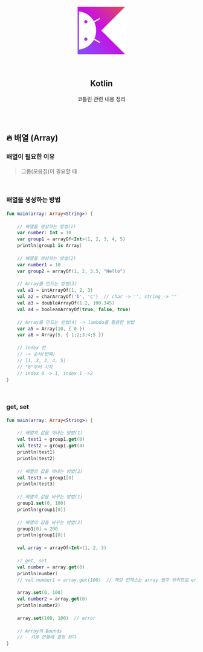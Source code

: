 <div align="center">
  <p>
    <img src="../README.assets/kotlin-hero.png">
  </p>
  <br>
  <h2>Kotlin</h2>
  <p>코틀린 관련 내용 정리</p>
  <br>
  <br>
</div>









## 🔥 배열 (Array)

### 배열이 필요한 이유

> 그룹(모음집)이 필요할 때

<br>

### 배열을 생성하는 방법

```kotlin
fun main(array: Array<String>) {

    // 배열을 생성하는 방법(1)
    var number: Int = 10
    var group1 = arrayOf<Int>(1, 2, 3, 4, 5)
    println(group1 is Array)

    // 배열을 생성하는 방법(2)
    var number1 = 10
    var group2 = arrayOf(1, 2, 3.5, "Hello")
    
    // Array를 만드는 방법(3)
    val a1 = intArrayOf(1, 2, 3)
    val a2 = charArrayOf('b', 'c')  // char -> '', string -> ""
    val a3 = doubleArrayOf(1.2, 100.345)
    val a4 = booleanArrayOf(true, false, true)

    // Array를 만드는 방법(4) -> lambda를 활용한 방법
    var a5 = Array(10, { 0 })
    var a6 = Array(5, { 1;2;3;4;5 })

    // Index 란
    // -> 순서(번째)
    // [1, 2, 3, 4, 5]
    // "0"부터 시작
    // index 0 -> 1, index 1 ->2
}
```

<br>

### get, set

```kotlin
fun main(array: Array<String>) {
    
    // 배열의 값을 꺼내는 방법(1)
    val test1 = group1.get(0)
    val test2 = group1.get(4)
    println(test1)
    println(test2)

    // 배열의 값을 꺼내는 방법(2)
    val test3 = group1[0]
    println(test3)

    // 배열의 값을 바꾸는 방법(1)
    group1.set(0, 100)
    println(group1[0])

    // 배열의 값을 바꾸는 방법(2)
    group1[0] = 200
    println(group1[0])

    val array = arrayOf<Int>(1, 2, 3)

    // get, set
    val number = array.get(0)
    println(number)
    // val number1 = array.get(100)  // 해당 인덱스는 array 범주 밖이므로 error

    array.set(0, 100)
    val number2 = array.get(0)
    println(number2)

    array.set(100, 100)  // error

    // Array의 Bounds
    // - 처음 만들때 결정 된다
}
```
